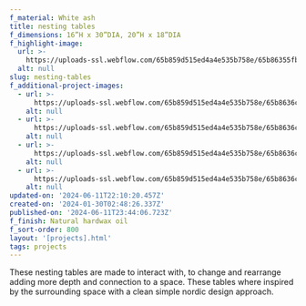 ```yaml
---
f_material: White ash
title: nesting tables
f_dimensions: 16”H x 30”DIA, 20”H x 18”DIA
f_highlight-image:
  url: >-
    https://uploads-ssl.webflow.com/65b859d515ed4a4e535b758e/65b86355fb26b83c299d7b81_table-set%20Large.jpeg
  alt: null
slug: nesting-tables
f_additional-project-images:
  - url: >-
      https://uploads-ssl.webflow.com/65b859d515ed4a4e535b758e/65b8636cd354f3ebe0bd7827__DSC1774%20Large.jpeg
    alt: null
  - url: >-
      https://uploads-ssl.webflow.com/65b859d515ed4a4e535b758e/65b8636c677fb97469285654__DSC1798%20Large.jpeg
    alt: null
  - url: >-
      https://uploads-ssl.webflow.com/65b859d515ed4a4e535b758e/65b8636cd0f8359be7ddab1f__DSC1865%20Large.jpeg
    alt: null
  - url: >-
      https://uploads-ssl.webflow.com/65b859d515ed4a4e535b758e/65b8636cae2d2791915681fa_tea-table3%20Large.jpeg
    alt: null
updated-on: '2024-06-11T22:10:20.457Z'
created-on: '2024-01-30T02:48:26.337Z'
published-on: '2024-06-11T23:44:06.723Z'
f_finish: Natural hardwax oil
f_sort-order: 800
layout: '[projects].html'
tags: projects
---
```


These nesting tables are made to interact with, to change and rearrange adding more depth and connection to a space. These tables where inspired by the surrounding space with a clean simple nordic design approach.
